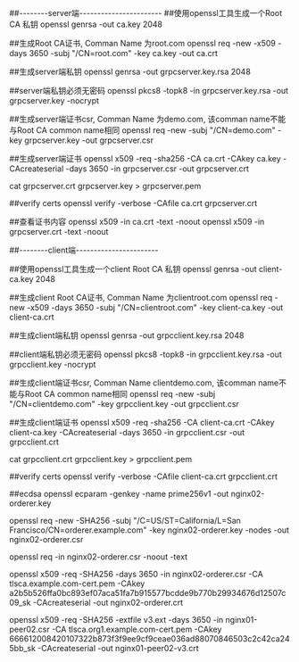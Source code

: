 

##--------server端-----------------------
##使用openssl工具生成一个Root CA 私钥
openssl genrsa -out ca.key 2048

##生成Root CA证书, Comman Name 为root.com
openssl req -new -x509 -days 3650 -subj "/CN=root.com"    -key ca.key -out ca.crt

##生成server端私钥
openssl genrsa -out grpcserver.key.rsa 2048

##server端私钥必须无密码
openssl pkcs8 -topk8 -in grpcserver.key.rsa -out grpcserver.key -nocrypt

##生成server端证书csr, Comman Name 为demo.com, 该comman name不能与Root CA common name相同
openssl req -new -subj "/CN=demo.com" -key grpcserver.key -out grpcserver.csr

##生成server端证书
openssl x509 -req -sha256     -CA ca.crt -CAkey ca.key -CAcreateserial -days 3650     -in grpcserver.csr     -out grpcserver.crt


cat grpcserver.crt grpcserver.key > grpcserver.pem

##verify certs
openssl verify -verbose -CAfile ca.crt grpcserver.crt

##查看证书内容
openssl x509 -in ca.crt -text -noout
openssl x509 -in grpcserver.crt -text -noout


##--------client端-----------------------

##使用openssl工具生成一个client Root CA 私钥
openssl genrsa -out client-ca.key 2048

##生成client Root CA证书, Comman Name 为clientroot.com
openssl req -new -x509 -days 3650 -subj "/CN=clientroot.com"    -key client-ca.key -out client-ca.crt

##生成client端私钥
openssl genrsa -out grpcclient.key.rsa 2048

##client端私钥必须无密码
openssl pkcs8 -topk8 -in grpcclient.key.rsa -out grpcclient.key -nocrypt

##生成client端证书csr, Comman Name clientdemo.com, 该comman name不能与Root CA common name相同
openssl req -new -subj "/CN=clientdemo.com" -key grpcclient.key -out grpcclient.csr

##生成client端证书
openssl x509 -req -sha256     -CA client-ca.crt -CAkey client-ca.key -CAcreateserial -days 3650     -in grpcclient.csr     -out grpcclient.crt


cat grpcclient.crt grpcclient.key > grpcclient.pem


##verify certs
openssl verify -verbose -CAfile client-ca.crt grpcclient.crt



##ecdsa
openssl ecparam -genkey -name prime256v1 -out nginx02-orderer.key


openssl req -new -SHA256 -subj "/C=US/ST=California/L=San Francisco/CN=orderer.example.com" -key nginx02-orderer.key -nodes -out nginx02-orderer.csr


openssl req -in nginx02-orderer.csr -noout -text

openssl x509 -req -SHA256  -days 3650 -in nginx02-orderer.csr -CA tlsca.example.com-cert.pem -CAkey a2b5b526ffa0bc893ef07aca51fa7b915577bcdde9b770b29934676d12507c09_sk -CAcreateserial -out nginx02-orderer.crt



openssl x509 -req -SHA256 -extfile v3.ext -days 3650 -in nginx01-peer02.csr -CA tlsca.org1.example.com-cert.pem -CAkey 666612008420107322b873f3f9ee9cf9ceae036ad88070846503c2c42ca245bb_sk -CAcreateserial -out nginx01-peer02-v3.crt
